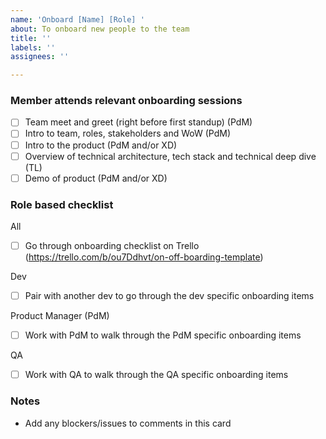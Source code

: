 ```yaml
---
name: 'Onboard [Name] [Role] '
about: To onboard new people to the team
title: ''
labels: ''
assignees: ''

---
```


### Member attends relevant onboarding sessions
- [ ] Team meet and greet (right before first standup) (PdM)
- [ ] Intro to team, roles, stakeholders and WoW (PdM)
- [ ] Intro to the product (PdM and/or XD)
- [ ] Overview of technical architecture, tech stack and technical deep dive (TL)
- [ ] Demo of product (PdM and/or XD)

###  Role based checklist
All
- [ ] Go through onboarding checklist on Trello (https://trello.com/b/ou7Ddhvt/on-off-boarding-template)

Dev
- [ ] Pair with another dev to go through the dev specific onboarding items

Product Manager (PdM)
- [ ] Work with PdM to walk through the PdM specific onboarding items

QA
- [ ] Work with QA to walk through the QA specific onboarding items

###  Notes
- Add any blockers/issues to comments in this card
